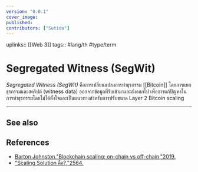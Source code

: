 ```yaml
---
version: "0.0.1"
cover_image:
published:
contributors: ["Sutida"]
---
```

uplinks:: [[Web 3]]
tags:: #lang/th #type/term

# Segregated Witness (SegWit)
*Segregated Witness (SegWit)* คือการเปลี่ยนแปลงการทำธุรกรรม [[Bitcoin]] โดยการแยกธุรกรรมและสคริปต์ (witness data) ออกจากข้อมูลที่รับเข้ามาและส่งออกไป เพื่อการแก้ปัญหาในการทำธุรกรรมโดยไม่ได้ตั้งใจและเป็นแนวทางสำหรับการปรับขนาด Layer 2 Bitcoin scaling 

---
## See also
## References
- [Barton Johnston,"Blockchain scaling: on-chain vs off-chain,"2019.](https://bdtechtalks.com/2019/09/16/blockchain-scaling-on-chain-vs-off-chain/)
- ["Scaling Solution คือ?,"2564.](https://academy.bitcoinaddict.org/blockchain-scaling-solution/)
